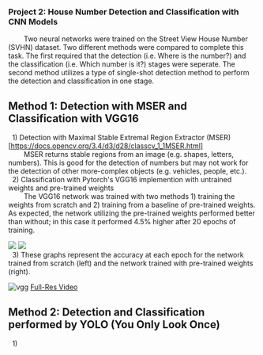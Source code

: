 ### Project 2: House Number Detection and Classification with CNN Models
&nbsp;&nbsp;&nbsp;&nbsp;&nbsp;&nbsp;&nbsp;&nbsp;Two neural networks were trained on the Street View House Number (SVHN) dataset. Two different methods were compared to complete this task. The first required that the detection (i.e. Where is the number?) and the classification (i.e. Which number is it?) stages were seperate. The second method utilizes a type of single-shot detection method to perform the detection and classification in one stage.

## Method 1: Detection with MSER and Classification with VGG16
&nbsp;&nbsp;1) Detection with Maximal Stable Extremal Region Extractor (MSER)[https://docs.opencv.org/3.4/d3/d28/classcv_1_1MSER.html]  
&nbsp;&nbsp;&nbsp;&nbsp;&nbsp;&nbsp;&nbsp;&nbsp;MSER returns stable regions from an image (e.g. shapes, letters, numbers). This is good for the detection of numbers but may not work for the detection of other more-complex objects (e.g. vehicles, people, etc.).  
&nbsp;&nbsp;2) Classification with Pytorch's VGG16 implemention with untrained weights and pre-trained weights  
&nbsp;&nbsp;&nbsp;&nbsp;&nbsp;&nbsp;&nbsp;&nbsp;The VGG16 network was trained with two methods 1) training the weights from scratch and 2) training from a baseline of pre-trained weights. As expected, the network utilizing the pre-trained weights performed better than without; in this case it performed 4.5% higher after 20 epochs of training.

<img src="https://user-images.githubusercontent.com/29446797/167309158-949b24bc-2e22-47fc-a688-d06bbb262538.png"> <img src="https://user-images.githubusercontent.com/29446797/167309161-c2e9381e-4ef2-46fc-8ca0-6a3af97f615e.png">  
&nbsp;&nbsp;3) These graphs represent the accuracy at each epoch for the network trained from scratch (left) and the network trained with pre-trained weights (right).

![vgg](https://user-images.githubusercontent.com/29446797/167310676-9744a36d-e80d-4262-abf4-cf41248f6cc6.gif) [Full-Res Video](https://github.com/hsilvaga/ComputerVisionProjects/blob/master/NumberDetection/data/vgg16_output.avi])


## Method 2: Detection and Classification performed by YOLO (You Only Look Once)
&nbsp;&nbsp;1)
